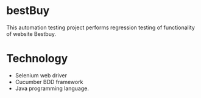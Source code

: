 # bestBuy
This automation testing project performs regression testing of functionality of website Bestbuy. 

# Technology 
 - Selenium web driver
 - Cucumber BDD framework
 - Java programming language.  
